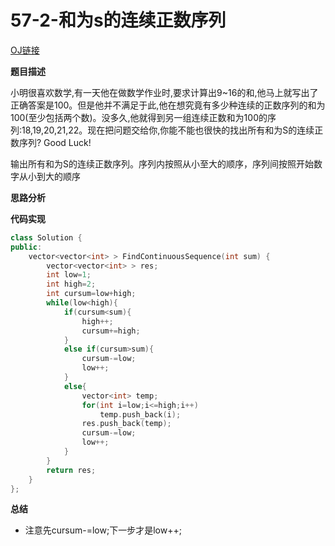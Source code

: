 # 57-2-和为s的连续正数序列

[OJ链接](https://www.nowcoder.com/practice/c451a3fd84b64cb19485dad758a55ebe?tpId=13&tqId=11194&tPage=3&rp=1&ru=%2Fta%2Fcoding-interviews&qru=%2Fta%2Fcoding-interviews%2Fquestion-ranking)

**题目描述**

小明很喜欢数学,有一天他在做数学作业时,要求计算出9~16的和,他马上就写出了正确答案是100。但是他并不满足于此,他在想究竟有多少种连续的正数序列的和为100(至少包括两个数)。没多久,他就得到另一组连续正数和为100的序列:18,19,20,21,22。现在把问题交给你,你能不能也很快的找出所有和为S的连续正数序列? Good Luck!

输出所有和为S的连续正数序列。序列内按照从小至大的顺序，序列间按照开始数字从小到大的顺序

**思路分析**


**代码实现**

```c++
class Solution {
public:
    vector<vector<int> > FindContinuousSequence(int sum) {
        vector<vector<int> > res;
        int low=1;
        int high=2;
        int cursum=low+high;
        while(low<high){
            if(cursum<sum){
                high++;
                cursum+=high;
            }
            else if(cursum>sum){
                cursum-=low;
                low++;
            }
            else{
                vector<int> temp;
                for(int i=low;i<=high;i++)
                    temp.push_back(i);
                res.push_back(temp);
                cursum-=low;
                low++;
            }
        }
        return res;
    }
};
```

**总结**

* 注意先cursum-=low;下一步才是low++;


